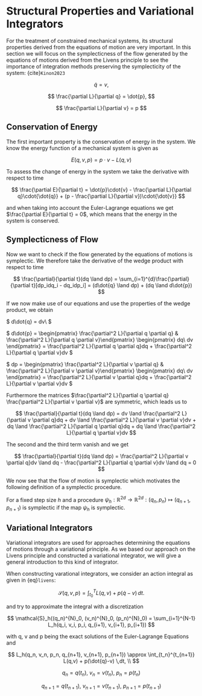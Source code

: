 # Structural Properties and Variational Integrators
For the treatment of constrained mechanical systems, its structural properties derived from the equations of motion are very important. In this section we will focus on the symplecticness of the flow generated by the equations of motions derived from the Livens principle to see the importance of integration methods preserving the symplecticity of the system:
{cite}`Kinon2023`

$$
\dot{q}=v, 
$$

$$
\frac{\partial L}{\partial q} = 
            \dot{p},
$$

$$
\frac{\partial L}{\partial v} = p
$$

## Conservation of Energy
The first important property is the conservation of energy in the system.
We know the energy function of a mechanical system is given as

$$
E(q,v,p) = p\cdot{v} - L(q,v)
$$

To assess the change of energy in the system we take the derivative with respect to time

$$
\frac{\partial E}{\partial t} = \dot{p}\cdot{v} - \frac{\partial L}{\partial q}\cdot{\dot{q}} + (p - \frac{\partial L}{\partial v})\cdot{\dot{v}}
$$

and when taking into account the Euler-Lagrange equations we get $\frac{\partial E}{\partial t} = 0$, which means that the energy in the system is conserved.

## Symplecticness of Flow
Now we want to check if the flow generated by the equations of motions is symplectic.
We therefore take the derivative of the wedge product with respect to time

$$
\frac{\partial}{\partial t}(dq \land dp) = \sum_{i=1}^{d}\frac{\partial}{\partial t}[dp_idq_i - dq_idp_i] = (d\dot{q} \land dp) + (dq \land d\dot{p})
$$

If we now make use of our equations and use the properties of the wedge product, we obtain

$
d\dot{q} = dv\\
$

$
d\dot{p} = \begin{pmatrix} \frac{\partial^2 L}{\partial q \partial q} & \frac{\partial^2 L}{\partial q \partial v}\end{pmatrix} \begin{pmatrix} dq\\ dv \end{pmatrix} = \frac{\partial^2 L}{\partial q \partial q}dq + \frac{\partial^2 L}{\partial q \partial v}dv
$

$
dp = \begin{pmatrix} \frac{\partial^2 L}{\partial v \partial q} & \frac{\partial^2 L}{\partial v \partial v}\end{pmatrix} \begin{pmatrix} dq\\ dv \end{pmatrix} = \frac{\partial^2 L}{\partial v \partial q}dq + \frac{\partial^2 L}{\partial v \partial v}dv
$


Furthermore the matrices $\frac{\partial^2 L}{\partial q \partial q} \frac{\partial^2 L}{\partial v \partial v}$ are symmetric, which leads us to

$$
\frac{\partial}{\partial t}(dq \land dp) = dv \land \frac{\partial^2 L}{\partial v \partial q}dq + dv \land \frac{\partial^2 L}{\partial v \partial v}dv + dq \land \frac{\partial^2 L}{\partial q \partial q}dq + dq \land \frac{\partial^2 L}{\partial q \partial v}dv
$$

The second and the third term vanish and we get

$$
\frac{\partial}{\partial t}(dq \land dp) = \frac{\partial^2 L}{\partial v \partial q}dv \land dq - \frac{\partial^2 L}{\partial q \partial v}dv \land dq = 0
$$

We now see that the flow of motion is symplectic which motivates the following definition of a symplectic procedure.

For a fixed step size $h$ and a procedure $\psi_h: \mathbb{R}^{2d} \rightarrow \mathbb{R}^{2d}: (q_n, p_n) \mapsto (q_{n+1}, p_{n+1})$
is symplectic if the map $\psi_h$ is symplectic.

## Variational Integrators
Variational integrators are used for approaches determining the equations of motions through a variational principle. As we based our approach on the Livens principle and constructed a variational integrator, we will give a general introduction to this kind of integrator.

When constructing varational integrators, we consider an action integral as given in {eq}`livens`:

$$
    \mathcal{S}(q,v,p) = \int_{t_0}^{T} L(q,v) + p(\dot{q}-v) \,dt.
$$

and try to approximate the integral with a discretization

$$
    \mathcal{S}_h((q_n)^{N}_0, (v_n)^{N}_0, (p_n)^{N}_0) = \sum_{i=1}^{N-1} L_h(q_i, v_i, p_i, q_{i+1}, v_{i+1}, p_{i+1})
$$

with q, v and p being the exact solutions of the Euler-Lagrange Equations and 

$$
L_h(q_n, v_n, p_n, q_{n+1}, v_{n+1}, p_{n+1}) \approx \int_{t_n}^{t_{n+1}} L(q,v) + p(\dot{q}-v) \,dt, \\
$$

$$
q_n = q(t_n),\ v_n = v(t_n),\ p_n = p(t_n)
$$

$$
q_{n+1} = q(t_{n+1}),\ v_{n+1} = v(t_{n+1}),\ p_{n+1} = p(t_{n+1})
$$
